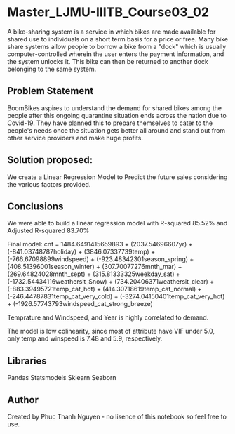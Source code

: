 # Master_LJMU-IIITB_Course03_02
A bike-sharing system is a service in which bikes are made available for shared use to individuals on a short term basis for a price or free. Many bike share systems allow people to borrow a bike from a "dock" which is usually computer-controlled wherein the user enters the payment information, and the system unlocks it. This bike can then be returned to another dock belonging to the same system.

## Problem Statement
BoomBikes aspires to understand the demand for shared bikes among the people after this ongoing quarantine situation ends across the nation due to Covid-19. They have planned this to prepare themselves to cater to the people's needs once the situation gets better all around and stand out from other service providers and make huge profits.

## Solution proposed: 
We create a Linear Regression Model to Predict the future sales considering the various factors provided.

## Conclusions
We were able to build a linear regression model with R-squared 85.52% and  Adjusted R-squared 83.70%

Final model: cnt = 1484.6491415659893 + (2037.54696607yr) + (-841.03748787holiday) + (3846.07337739temp) + (-766.67098899windspeed) + (-923.48342301season_spring) + (408.51396001season_winter) + (307.70077276mnth_mar) + (269.64824028mnth_sept) + (315.81333325weekday_sat) + (-1732.54434116weathersit_Snow) + (734.20406371weathersit_clear) + (-883.39495721temp_cat_hot) + (414.30718619temp_cat_normal) + (-246.44787831temp_cat_very_cold) + (-3274.04150401temp_cat_very_hot) + (-1926.57743793windspeed_cat_strong_breeze)

Temprature and Windspeed, and Year is highly correlated to demand.

The model is low colinearity, since most of attribute have VIF under 5.0, only temp and winspeed is 7.48 and 5.9, respectively.

## Libraries
Pandas
Statsmodels
Sklearn
Seaborn

## Author
Created by Phuc Thanh Nguyen - no lisence of this notebook so feel free to use.
